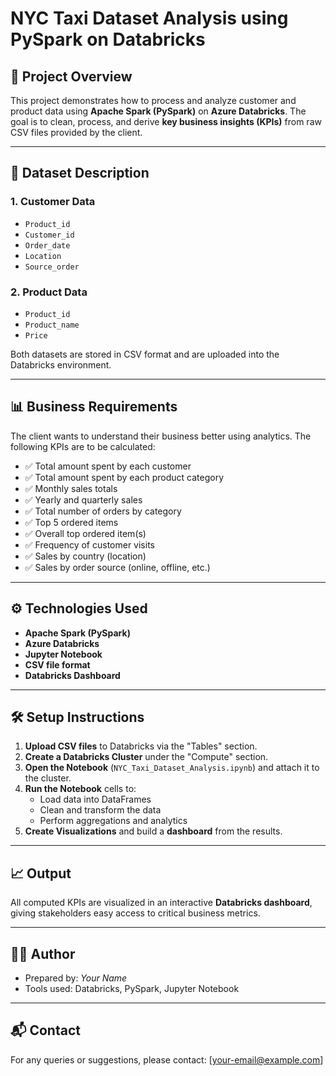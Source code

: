 # NYC Taxi Dataset Analysis using PySpark on Databricks

## 📌 Project Overview

This project demonstrates how to process and analyze customer and product data using **Apache Spark (PySpark)** on **Azure Databricks**. The goal is to clean, process, and derive **key business insights (KPIs)** from raw CSV files provided by the client.

---

## 📁 Dataset Description

### 1. Customer Data
- `Product_id`
- `Customer_id`
- `Order_date`
- `Location`
- `Source_order`

### 2. Product Data
- `Product_id`
- `Product_name`
- `Price`

Both datasets are stored in CSV format and are uploaded into the Databricks environment.

---

## 📊 Business Requirements

The client wants to understand their business better using analytics. The following KPIs are to be calculated:

- ✅ Total amount spent by each customer
- ✅ Total amount spent by each product category
- ✅ Monthly sales totals
- ✅ Yearly and quarterly sales
- ✅ Total number of orders by category
- ✅ Top 5 ordered items
- ✅ Overall top ordered item(s)
- ✅ Frequency of customer visits
- ✅ Sales by country (location)
- ✅ Sales by order source (online, offline, etc.)

---

## ⚙️ Technologies Used

- **Apache Spark (PySpark)**
- **Azure Databricks**
- **Jupyter Notebook**
- **CSV file format**
- **Databricks Dashboard**

---

## 🛠️ Setup Instructions

1. **Upload CSV files** to Databricks via the "Tables" section.
2. **Create a Databricks Cluster** under the "Compute" section.
3. **Open the Notebook** (`NYC_Taxi_Dataset_Analysis.ipynb`) and attach it to the cluster.
4. **Run the Notebook** cells to:
   - Load data into DataFrames
   - Clean and transform the data
   - Perform aggregations and analytics
5. **Create Visualizations** and build a **dashboard** from the results.

---

## 📈 Output

All computed KPIs are visualized in an interactive **Databricks dashboard**, giving stakeholders easy access to critical business metrics.

---

## 🧑‍💻 Author

- Prepared by: *Your Name*
- Tools used: Databricks, PySpark, Jupyter Notebook

---

## 📬 Contact

For any queries or suggestions, please contact: [your-email@example.com]

